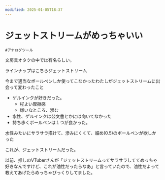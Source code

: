 ```yaml
---
modified: 2025-01-05T18:37
---
```

# ジェットストリームがめっちゃいい

`#アナログツール`

文房具オタクの中では有名らしい。

ラインナップはこちらジェットストリーム

今まで適当なボールペンしか使ってこなかったわたしがジェットストリームに出会って変わったこと

- ゲルインクが好きだった。
    - 程よい摩擦感
    - 嫌いなところ、滲む
- 水性、ゲルインクは公文書とかには向いてなかった
- 持ち歩くボールペンは１つが良かった。

水性みたいにサラサラ描けて、滲みにくくて、細め(0.5)のボールペンが欲しかった

これが、ジェットストリームだった。

以前、推しのVTuberさんが「ジェットストリームってサラサラしててめっちゃ好きなんですけど、これが油性だったらなあ」と言っていたので、油性だよって教えてあげたらめっちゃびっくりしてました。